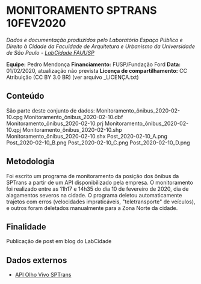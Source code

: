MONITORAMENTO SPTRANS 10FEV2020
============
*Dados e documentação produzidos pelo Laboratório Espaço Público e Direito à Cidade da Faculdade de Arquitetura e Urbanismo da Universidade de São Paulo - [LabCidade FAUUSP](http://www.labcidade.fau.usp.br/)*

**Equipe:** Pedro Mendonça
**Financiamento:** FUSP/Fundação Ford
**Data:** 01/02/2020, atualização não prevista
**Licença de compartilhamento:** CC Atribuição (CC BY 3.0 BR) (ver arquivo _LICENÇA.txt)

## Conteúdo
São parte deste conjunto de dados:
Monitoramento_ônibus_2020-02-10.cpg
Monitoramento_ônibus_2020-02-10.dbf
Monitoramento_ônibus_2020-02-10.prj
Monitoramento_ônibus_2020-02-10.qpj
Monitoramento_ônibus_2020-02-10.shp
Monitoramento_ônibus_2020-02-10.shx
Post_2020-02-10_A.png
Post_2020-02-10_B.png
Post_2020-02-10_C.png
Post_2020-02-10_D.png

## Metodologia
Foi escrito um programa de monitoramento da posição dos ônibus da SPTrans a partir de um API disponibilizado pela empresa. O monitoramento foi realizado entre as 11h17 e 14h35 do dia 10 de fevereiro de 2020, dia de alagamentos severos na cidade. O programa deletou automaticamente trajetos com erros (velocidades impraticáveis, "teletransporte" de veículos), e outros foram deletados manualmente para a Zona Norte da cidade.

## Finalidade
Publicação de post em blog do LabCidade

## Dados externos
- [API Olho Vivo SPTrans](http://www.sptrans.com.br/desenvolvedores/)